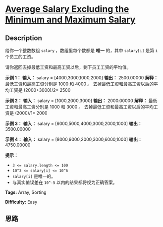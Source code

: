 # [Average Salary Excluding the Minimum and Maximum Salary][title]

## Description

给你一个整数数组 `salary` ，数组里每个数都是 **唯一**  的，其中 `salary[i]` 是第 `i` 个员工的工资。

请你返回去掉最低工资和最高工资以后，剩下员工工资的平均值。



**示例 1：**
            **输入：** salary = [4000,3000,1000,2000]    **输出：** 2500.00000    **解释：** 最低工资和最高工资分别是 1000 和 4000 。    去掉最低工资和最高工资以后的平均工资是 (2000+3000)/2= 2500    

**示例 2：**
            **输入：** salary = [1000,2000,3000]    **输出：** 2000.00000    **解释：** 最低工资和最高工资分别是 1000 和 3000 。    去掉最低工资和最高工资以后的平均工资是 (2000)/1= 2000    

**示例 3：**
            **输入：** salary = [6000,5000,4000,3000,2000,1000]    **输出：** 3500.00000    

**示例 4：**
            **输入：** salary = [8000,9000,2000,3000,6000,1000]    **输出：** 4750.00000    



**提示：**

  * `3 <= salary.length <= 100`
  * `10^3 <= salary[i] <= 10^6`
  * `salary[i]` 是唯一的。
  * 与真实值误差在 `10^-5` 以内的结果都将视为正确答案。


**Tags:** Array, Sorting

**Difficulty:** Easy

## 思路

[title]: https://leetcode-cn.com/problems/average-salary-excluding-the-minimum-and-maximum-salary
